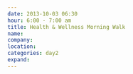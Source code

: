 ```yaml
---
date: 2013-10-03 06:30
hour: 6:00 - 7:00 am
title: Health & Wellness Morning Walk
name: 
company:
location: 
categories: day2
expand: 
---
```

